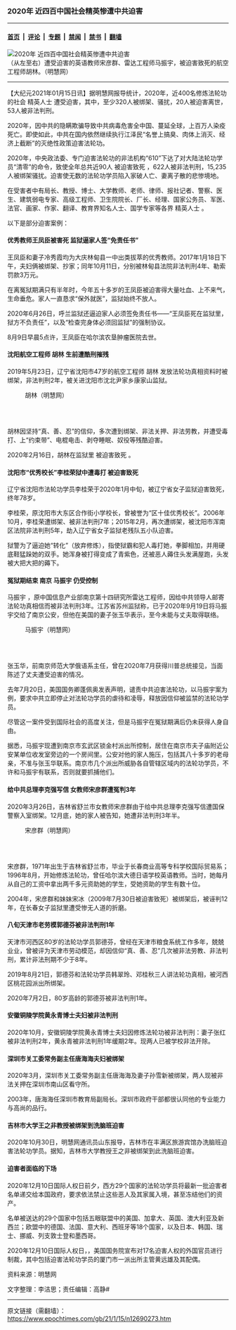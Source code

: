 ### 2020年 近四百中国社会精英惨遭中共迫害

---

#### [首页](../../../..?n12690273) &nbsp;|&nbsp; [评论](../../../../../epoch-comment?n12690273) &nbsp;|&nbsp; [专题](../../../../../epoch-special?n12690273) &nbsp;|&nbsp; [禁闻](../../../../../epoch-news?n12690273) &nbsp;|&nbsp; [禁书](../../../../../books?n12690273) &nbsp;|&nbsp; [翻墙](https://github.com/gfw-breaker/nogfw/blob/master/README.md?n12690273)


<div><img alt="2020年 近四百中国社会精英惨遭中共迫害" class="attachment-djy_600_400 size-djy_600_400 wp-post-image" src="https://i.epochtimes.com/assets/uploads/2021/01/8d8fc5b4b8bf6c0588b4e92f248ab80c.jpg"/>
<div class="caption">
 （从左至右）遭受迫害的英语教师宋彦群、雷达工程师马振宇，被迫害致死的航空工程师胡林。（明慧网）
</div></div><hr/><div class="post_content" id="artbody" itemprop="articleBody">
 <!-- article content begin -->
 <p>
  【大纪元2021年01月15日讯】据明慧网报导统计，2020年，近400名修炼法轮功的社会
  <ok href="https://www.epochtimes.com/gb/tag/%E7%B2%BE%E8%8B%B1%E4%BA%BA%E5%A3%AB.html">
   精英人士
  </ok>
  遭受迫害，其中，至少320人被绑架、骚扰，20人被迫害离世，53人被非法判刑。
 </p>
 <p>
  2020年，因中共的隐瞒欺骗导致中共病毒危害全中国、蔓延全球，上百万人染疫死亡。即使如此，中共在国内依然继续执行江泽民“名誉上搞臭、肉体上消灭、经济上截断”的灭绝性政策迫害法轮功。
 </p>
 <p>
  2020年，中央政法委、专门迫害法轮功的非法机构“610”下达了对大陆法轮功学员“清零”的命令，致使全年总共近90人
  <ok href="https://www.epochtimes.com/gb/tag/%E8%A2%AB%E8%BF%AB%E5%AE%B3%E8%87%B4%E6%AD%BB.html">
   被迫害致死
  </ok>
  ，622人被非法判刑，15,235人被绑架骚扰。迫害使无数的法轮功学员陷入家破人亡、妻离子散的悲惨境地。
 </p>
 <p>
  在受害者中有局长、教授、博士、大学教师、老师、律师、报社记者、警察、医生、建筑弱电专家、高级工程师、卫生院院长、厂长、经理、国家公务员、军医、法官、画家、作家、翻译、教育界知名人士、国学专家等各界
  <ok href="https://www.epochtimes.com/gb/tag/%E7%B2%BE%E8%8B%B1%E4%BA%BA%E5%A3%AB.html">
   精英人士
  </ok>
  。
 </p>
 <p>
  以下是部分迫害案例：
 </p>
 <h4>
  <b>
   优秀教师王凤臣被害死
  </b>
  <b>
   监狱逼家人签“免责任书”
  </b>
 </h4>
 <p>
  王凤臣和妻子冷秀霞均为大庆林甸县一中出类拔萃的优秀教师。2017年1月18日下午，夫妇俩被绑架、抄家；同年10月11日，分别被林甸县法院非法判刑4年、勒索罚款3万元。
 </p>
 <p>
  在离冤狱期满只有半年时，今年五十多岁的王凤臣被迫害得大量吐血、上不来气，生命垂危。家人一直恳求“保外就医”，监狱始终不放人。
 </p>
 <p>
  2020年6月26日，呼兰监狱还逼迫家人必须签免责任书——“王凤臣死在监狱里，狱方不负责任”，以及“检查完身体必须回监狱”的强制协议。
 </p>
 <p>
  8月9日早晨5点许，王凤臣在哈尔滨农垦肿瘤医院去世。
 </p>
 <h4>
  <b>
   沈阳航空工程师
   <ok href="https://www.epochtimes.com/gb/tag/%E8%83%A1%E6%9E%97.html">
    胡林
   </ok>
   生前遭酷刑摧残
  </b>
 </h4>
 <p>
  2019年5月23日，辽宁省沈阳市47岁的航空工程师
  <ok href="https://www.epochtimes.com/gb/tag/%E8%83%A1%E6%9E%97.html">
   胡林
  </ok>
  发放法轮功真相资料时被绑架，非法判刑2年，被关进沈阳市沈北尹家乡康家山监狱。
 </p>
 <figure aria-describedby="caption-attachment-12690576" class="wp-caption aligncenter" id="attachment_12690576" style="width: 230px">
  <ok href="https://i.epochtimes.com/assets/uploads/2021/01/2021-1-14-i101354_04.jpg" target="_blank">
   <img alt="" class="wp-image-12690576" src="https://i.epochtimes.com/assets/uploads/2021/01/2021-1-14-i101354_04.jpg"/>
  </ok>
  <br/><figcaption class="wp-caption-text" id="caption-attachment-12690576">
   胡林（明慧网）
  </figcaption><br/>
 </figure><br/>
 <p>
  胡林因坚持“真、善、忍”的信仰，多次遭到绑架、非法关押、非法劳教，并遭受毒打、上“约束带”、电棍电击、剥夺睡眠、奴役等残酷迫害。
 </p>
 <p>
  2020年2月16日，胡林在监狱里
  <ok href="https://www.epochtimes.com/gb/tag/%E8%A2%AB%E8%BF%AB%E5%AE%B3%E8%87%B4%E6%AD%BB.html">
   被迫害致死
  </ok>
  。
 </p>
 <h4>
  <b>
   沈阳市“优秀校长”李桂荣狱中遭毒打 被迫害致死
  </b>
 </h4>
 <p>
  辽宁省沈阳市法轮功学员李桂荣于2020年1月中旬，被辽宁省女子监狱迫害致死，终年78岁。
 </p>
 <p>
  李桂荣，原沈阳市大东区合作街小学校长，曾被誉为“区十佳优秀校长”。2006年10月，李桂荣遭绑架、被非法判刑7年；2015年2月，再次遭绑架，被沈阳市浑南区法院非法判刑5年，劫入辽宁省女子监狱老残队五小队迫害。
 </p>
 <p>
  狱警为了逼迫她“转化”（放弃修炼），指使狱霸和犯人毒打她，拳脚相加，并用硬底鞋猛跺她的双手。她浑身被打得变成了青紫色，还被恶人薅住头发满屋跑，头发被大把大把的薅下。
 </p>
 <h4>
  <b>
   冤狱期结束 南京
   <ok href="https://www.epochtimes.com/gb/tag/%E9%A9%AC%E6%8C%AF%E5%AE%87.html">
    马振宇
   </ok>
   仍受控制
  </b>
 </h4>
 <p>
  <ok href="https://www.epochtimes.com/gb/tag/%E9%A9%AC%E6%8C%AF%E5%AE%87.html">
   马振宇
  </ok>
  ，原中国信息产业部南京第十四研究所雷达工程师，因给中共领导人邮寄法轮功真相信而被非法判刑3年。江苏省苏州监狱称，已于2020年9月19日将马振宇交给了南京公安，但他在美国的妻子张玉华表示，至今未能与丈夫取得联络。
 </p>
 <figure aria-describedby="caption-attachment-12690693" class="wp-caption aligncenter" id="attachment_12690693" style="width: 200px">
  <ok href="https://i.epochtimes.com/assets/uploads/2021/01/2021-1-14-mazhenyu-ss.jpg" target="_blank">
   <img alt="" class="size-full wp-image-12690693" src="https://i.epochtimes.com/assets/uploads/2021/01/2021-1-14-mazhenyu-ss.jpg"/>
  </ok>
  <br/><figcaption class="wp-caption-text" id="caption-attachment-12690693">
   马振宇（明慧网）
  </figcaption><br/>
 </figure><br/>
 <p>
  张玉华，前南京师范大学俄语系主任，曾在2020年7月获得川普总统接见，当面陈述了丈夫遭受迫害的情况。
 </p>
 <p>
  去年7月20日，美国国务卿蓬佩奥发表声明，谴责中共迫害法轮功，以马振宇案为例，要求中共立即停止对法轮功学员的虐待和凌辱，释放因信仰被监禁的法轮功学员。
 </p>
 <p>
  尽管这一案件受到国际社会的高度关注，但是马振宇在冤狱期满后仍未获得人身自由。
 </p>
 <p>
  据悉，马振宇现遭到南京市玄武区锁金村派出所控制，居住在南京市夫子庙附近公安某单位收发室旁边的一个房间里。公安对他的家人施压，包括其八十多岁的老母亲，不准与张玉华联系。南京市几个派出所威胁各自管辖区域内的法轮功学员，不许和马振宇有联系，否则就要抓捕他们。
 </p>
 <h4>
  给中共总理李克强写信 女教师宋彦群遭冤判3年
 </h4>
 <p>
  2020年3月26日，吉林省舒兰市女教师宋彦群由于给中共总理李克强写信遭国保警察入室绑架。12月底，她的家人被告知，她遭非法判刑3年半。
 </p>
 <figure aria-describedby="caption-attachment-12690843" class="wp-caption aligncenter" id="attachment_12690843" style="width: 221px">
  <ok href="https://i.epochtimes.com/assets/uploads/2021/01/2021-1-11-i083821_02-600x648-1.jpg" target="_blank">
   <img alt="" class="wp-image-12690843" src="https://i.epochtimes.com/assets/uploads/2021/01/2021-1-11-i083821_02-600x648-1-600x648.jpg"/>
  </ok>
  <br/><figcaption class="wp-caption-text" id="caption-attachment-12690843">
   宋彦群（明慧网）
  </figcaption><br/>
 </figure><br/>
 <p>
  宋彦群，1971年出生于吉林省舒兰市，毕业于长春商业高等专科学校国际贸易系；1996年8月，开始修炼法轮功，曾任哈尔滨大德日语学校英语教师。当时，她每月从自己的工资中拿出两千多元资助她的学生，受她资助的学生有数十位。
 </p>
 <p>
  2004年，宋彦群和妹妹宋冰（2009年7月30日被迫害致死）被绑架后，被诬判12年，在长春女子监狱里遭受惨无人道的折磨。
 </p>
 <h4>
  <b>
   八旬天津市老劳模郭德芬被非法判刑1年
  </b>
 </h4>
 <p>
  天津市河西区80岁的法轮功学员郭德芬，曾经在天津市粮食系统工作多年，兢兢业业，曾被评为天津市劳动模范，却因信仰“真、善、忍”几次被非法劳教、非法判刑，累计非法刑期不少于8年。
 </p>
 <p>
  2019年8月21日，郭德芬和法轮功学员韩翠玲、邓桂秋三人讲法轮功真相，被河西区桃花园派出所绑架。
 </p>
 <p>
  2020年7月2日，80岁高龄的郭德芬被非法判刑1年。
 </p>
 <h4>
  <b>
   安徽铜陵学院黄永青博士夫妇被非法判刑
  </b>
 </h4>
 <p>
  2020年10月，安徽铜陵学院黄永青博士夫妇因修炼法轮功被非法判刑：妻子张红被非法判刑2年，黄永青被非法判刑1年缓期2年。现两人已被学校非法开除。
 </p>
 <h4>
  <b>
   深圳市关工委常务副主任唐海海夫妇被绑架
  </b>
 </h4>
 <p>
  2020年3月，深圳市关工委常务副主任唐海海及妻子孙雪新被绑架，两人现被非法关押在深圳市南山区看守所。
 </p>
 <p>
  2003年，唐海海任深圳市教育局副局长。深圳市政府干部都很认同他的专业能力与高尚的品行。
 </p>
 <h4>
  <b>
   吉林市大学王之非教授被绑架到洗脑班迫害
  </b>
 </h4>
 <p>
  2020年10月30日，明慧网通讯员山东报导，吉林市在丰满区旅游宾馆办洗脑班迫害法轮功学员。据知，吉林市大学教授王之非被绑架到此洗脑班迫害。
 </p>
 <h4>
  迫害者面临的下场
 </h4>
 <p>
  2020年12月10日国际人权日前夕，西方29个国家的法轮功学员将最新一批迫害者名单递交给本国政府，要求依法禁止这些恶人及其家属入境，甚至冻结他们的资产。
 </p>
 <p>
  名单被送达的29个国家中包括五眼联盟中的美国、加拿大、英国、澳大利亚及新西兰；欧盟中的德国、法国、意大利、西班牙等18个国家，以及日本、韩国、瑞士、挪威、列支敦士登和墨西哥。
 </p>
 <p>
  2020年12月10日国际人权日，，美国国务院宣布对17名迫害人权的外国官员进行制裁，其中包括迫害法轮功学员的厦门市一派出所主管黄远雄及其配偶。
 </p>
 <p>
  资料来源：明慧网
 </p>
 <p>
  文字整理：李洁思；责任编辑：高静#
 </p>
 <!-- article content end -->
 <div id="below_article_ad">
 </div>
</div>


---

原文链接（需翻墙）：https://www.epochtimes.com/gb/21/1/15/n12690273.htm